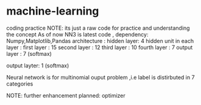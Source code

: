 # machine-learning
coding practice
NOTE: its just a raw code for practice and understanding the concept
As of now NN3 is latest code , 
dependency: Numpy,Matplotlib,Pandas
architecture : 
hidden layer: 4
hidden unit in each layer : 
    first layer  : 15
    second layer : 12
    third layer  : 10
    fourth layer : 7
    output layer : 7 (softmax)
    
output layter: 1 (softmax)

Neural network is for multinomial ouput problem ,i.e  label is distirbuted in 7 categories 

NOTE: further enhancement planned: optimizer

